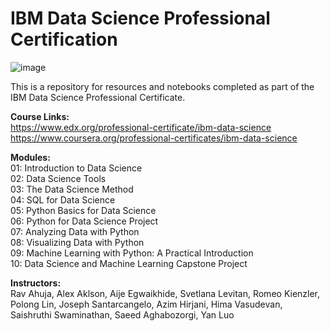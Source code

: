 # IBM Data Science Professional Certification

![image](https://user-images.githubusercontent.com/85677826/150887276-c3f1e275-7ebb-4a88-b785-e4f76a61fd5d.png)

This is a repository for resources and notebooks completed as part of the IBM Data Science Professional Certificate.

**Course Links:**\
https://www.edx.org/professional-certificate/ibm-data-science \
https://www.coursera.org/professional-certificates/ibm-data-science

**Modules:**\
01: Introduction to Data Science\
02: Data Science Tools\
03: The Data Science Method\
04: SQL for Data Science\
05: Python Basics for Data Science\
06: Python for Data Science Project\
07: Analyzing Data with Python\
08: Visualizing Data with Python\
09: Machine Learning with Python: A Practical Introduction\
10: Data Science and Machine Learning Capstone Project

**Instructors:**\
Rav Ahuja, Alex Aklson, Aije Egwaikhide, Svetlana Levitan, Romeo Kienzler, Polong Lin, Joseph Santarcangelo, Azim Hirjani, Hima Vasudevan, Saishruthi Swaminathan, Saeed Aghabozorgi, Yan Luo
